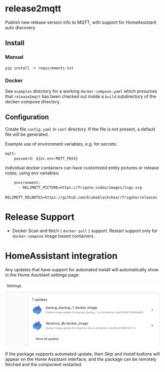 # release2mqtt

Publish new release version info to MQTT, with support for HomeAssistant auto discovery

## Install

### Manual
```
pip install -r requirements.txt
```
### Docker
See ``examples`` directory for a working ``docker-compose.yaml`` which presumes that ``release2mqtt`` has been checked out inside a ``build`` subdirectory of the docker-compose directory.

## Configuration

Create file `config.yaml` in `conf` directory. If the file is not present, a default file will be generated.

Example use of environment variables, e.g. for secrets:

```
mqtt:
    password: ${oc.env:MQTT_PASS}
```

Individual docker containers can have customized entity pictures or release notes, using env variables:

```
    environment:
      - REL2MQTT_PICTURE=https://frigate.video/images/logo.svg
      - REL2MQTT_RELNOTES=https://github.com/blakeblackshear/frigate/releases
```
# Release Support

* Docker  Scan and fetch ( ``docker pull`` ) support. Restart support only for ``docker-compose`` image based containers.
  
  
# HomeAssistant integration

Any updates that have support for automated install will automatically show in the
Home Assistant settings page:

![Example Home Assistant settings page](docs/images/hass_update_page.png "Home Assistant Updates")

If the package supports automated update, then *Skip* and *Install* buttons will appear on the Home Assistant
interface, and the package can be remotely fetched and the component restarted.
